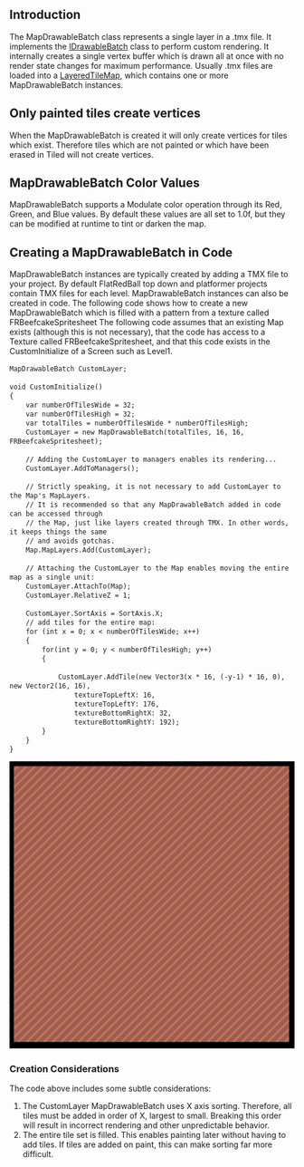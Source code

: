## Introduction

The MapDrawableBatch class represents a single layer in a .tmx file. It implements the [IDrawableBatch](/frb/docs/index.php?title=FlatRedBall.Graphics.IDrawableBatch "FlatRedBall.Graphics.IDrawableBatch") class to perform custom rendering. It internally creates a single vertex buffer which is drawn all at once with no render state changes for maximum performance. Usually .tmx files are loaded into a [LayeredTileMap](/documentation/tools/tiled-plugin/flatredball-tilegraphics-layeredtilemap.md), which contains one or more MapDrawableBatch instances.

## Only painted tiles create vertices

When the MapDrawableBatch is created it will only create vertices for tiles which exist. Therefore tiles which are not painted or which have been erased in Tiled will not create vertices.

## MapDrawableBatch Color Values

MapDrawableBatch supports a Modulate color operation through its Red, Green, and Blue values. By default these values are all set to 1.0f, but they can be modified at runtime to tint or darken the map.

## Creating a MapDrawableBatch in Code

MapDrawableBatch instances are typically created by adding a TMX file to your project. By default FlatRedBall top down and platformer projects contain TMX files for each level. MapDrawableBatch instances can also be created in code. The following code shows how to create a new MapDrawableBatch which is filled with a pattern from a texture called FRBeefcakeSpritesheet The following code assumes that an existing Map exists (although this is not necessary), that the code has access to a Texture called FRBeefcakeSpritesheet, and that this code exists in the CustomInitialize of a Screen such as Level1.

    MapDrawableBatch CustomLayer;

    void CustomInitialize()
    {
        var numberOfTilesWide = 32;
        var numberOfTilesHigh = 32;
        var totalTiles = numberOfTilesWide * numberOfTilesHigh;
        CustomLayer = new MapDrawableBatch(totalTiles, 16, 16, FRBeefcakeSpritesheet);

        // Adding the CustomLayer to managers enables its rendering...
        CustomLayer.AddToManagers();

        // Strictly speaking, it is not necessary to add CustomLayer to the Map's MapLayers.
        // It is recommended so that any MapDrawableBatch added in code can be accessed through
        // the Map, just like layers created through TMX. In other words, it keeps things the same
        // and avoids gotchas.
        Map.MapLayers.Add(CustomLayer);

        // Attaching the CustomLayer to the Map enables moving the entire map as a single unit:
        CustomLayer.AttachTo(Map);
        CustomLayer.RelativeZ = 1;

        CustomLayer.SortAxis = SortAxis.X;
        // add tiles for the entire map:
        for (int x = 0; x < numberOfTilesWide; x++)
        {
            for(int y = 0; y < numberOfTilesHigh; y++)
            {

                CustomLayer.AddTile(new Vector3(x * 16, (-y-1) * 16, 0), new Vector2(16, 16),
                    textureTopLeftX: 16,
                    textureTopLeftY: 176,
                    textureBottomRightX: 32,
                    textureBottomRightY: 192);
            }
        }
    }

![](/media/2023-01-img_63b97849def36.png)

### Creation Considerations

The code above includes some subtle considerations:

1.  The CustomLayer MapDrawableBatch uses X axis sorting. Therefore, all tiles must be added in order of X, largest to small. Breaking this order will result in incorrect rendering and other unpredictable behavior.
2.  The entire tile set is filled. This enables painting later without having to add tiles. If tiles are added on paint, this can make sorting far more difficult.
